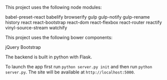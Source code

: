 This project uses the following node modules:

babel-preset-react
babelify
browserify
gulp
gulp-notify
gulp-rename
history
react
react-bootstrap
react-dom
react-flexbox
react-router
reactify
vinyl-source-stream
watchify

This project uses the following bower components:

jQuery
Bootstrap

The backend is built in python with Flask.

To launch the app first run `python server.py init` and then run `python server.py`. The site will be available at `http://localhost:5000`.
